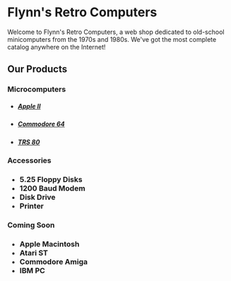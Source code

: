 <!DOCTYPE html>
<html>
<head>
<meta charaset = “utf-8”>
	
<!--<title>--<h2>Flynn's Retro Computers</h2></title--> 
</head>
<body>
<h1>Flynn's Retro Computers</h1>

<p>Welcome to Flynn's Retro Computers, a web shop dedicated to old-school minicomputers from the 1970s and 1980s. We've got the most complete catalog anywhere on the Internet!</p>


<h2>Our Products</h2>

<h3>Microcomputers</h3>
<ul>
	<li><h5><a href="Apple-ii.md" alt= "Apple II">Apple II</a></h5></li>
	<li><h5><a href="Commodore 64.md" alt= "Commodore 64">Commodore 64</a></h5></li>
	<li><h5><a href="TRS-80.md" alt= "TRS-80">TRS 80</a></h5></li>
</ul>

<h3>Accessories<h3>
	<ul>
	<li>5.25 Floppy Disks</li>
	<li>1200 Baud Modem</li>
	<li>Disk Drive</li>
	<li>Printer</li>
</ul>
	
<h3>Coming Soon<h3>
<ul>
	<li>Apple Macintosh</li>
	<li>Atari ST</li>
	<li>Commodore Amiga</li>
	<li>IBM PC</li>
</ul>
</body>
</html>

